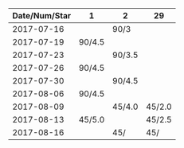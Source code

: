 Date/Num/Star   | 1      | 2      | 29     
----------------|--------|--------|--------
2017-07-16      |        | 90/3   |
2017-07-19      | 90/4.5 |        |
2017-07-23      |        | 90/3.5 |
2017-07-26      | 90/4.5 |        |
2017-07-30      |        | 90/4.5 |
2017-08-06      | 90/4.5 |        |
2017-08-09      |        | 45/4.0 | 45/2.0
2017-08-13      | 45/5.0 |        | 45/2.5
2017-08-16      |        | 45/    | 45/   

